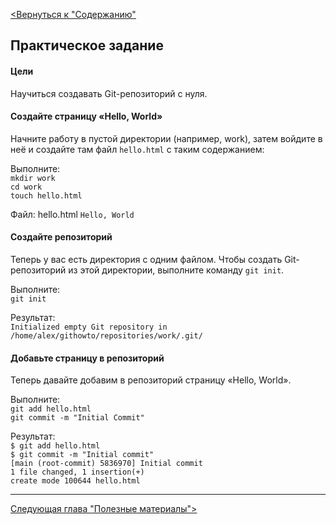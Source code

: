 [<u><Вернуться к "Содержанию" </u>](./readme.md)

## Практическое задание 
#### Цели
Научиться создавать Git-репозиторий с нуля.
#### Создайте страницу «Hello, World»
Начните работу в пустой директории (например, work), затем войдите в неё и создайте там файл `hello.html` с таким содержанием:

Выполните:  
`mkdir work`  
`cd work`  
`touch hello.html`

Файл: hello.html
`Hello, World`

#### Создайте репозиторий
Теперь у вас есть директория с одним файлом. Чтобы создать Git-репозиторий из этой директории, выполните команду `git init`.

Выполните:  
`git init`

Результат:  
`Initialized empty Git repository in /home/alex/githowto/repositories/work/.git/`

#### Добавьте страницу в репозиторий
Теперь давайте добавим в репозиторий страницу «Hello, World».

Выполните:  
`git add hello.html`  
`git commit -m "Initial Commit"`

Результат:  
`$ git add hello.html `  
`$ git commit -m "Initial commit" `  
`[main (root-commit) 5836970] Initial commit `  
`1 file changed, 1 insertion(+)`  
`create mode 100644 hello.html`

---
[<u>Следующая глава "Полезные материалы"> </u>](./materials.md)